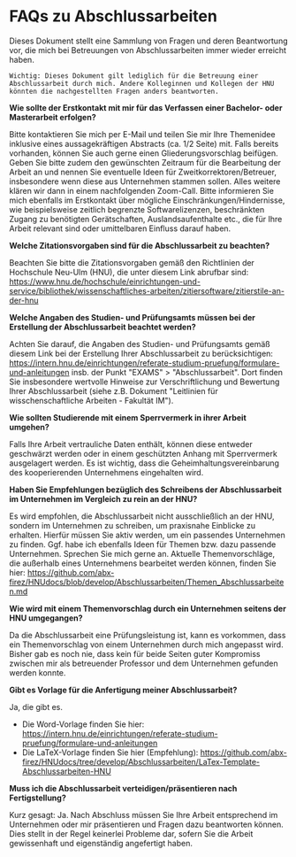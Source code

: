 # FAQs zu Abschlussarbeiten

Dieses Dokument stellt eine Sammlung von Fragen und deren Beantwortung vor, die mich bei Betreuungen von Abschlussarbeiten immer wieder erreicht haben.

`Wichtig: Dieses Dokument gilt lediglich für die Betreuung einer Abschlussarbeit durch mich. Andere Kolleginnen und Kollegen der HNU könnten die nachgestellten Fragen anders beantworten.` 

**Wie sollte der Erstkontakt mit mir für das Verfassen einer Bachelor- oder Masterarbeit erfolgen?** 

Bitte kontaktieren Sie mich per E-Mail und teilen Sie mir Ihre Themenidee inklusive eines aussagekräftigen Abstracts (ca. 1/2 Seite) mit. Falls bereits vorhanden, können Sie auch gerne einen Gliederungsvorschlag beifügen. Geben Sie bitte zudem den gewünschten Zeitraum für die Bearbeitung der Arbeit an und nennen Sie eventuelle Ideen für Zweitkorrektoren/Betreuer, insbesondere wenn diese aus Unternehmen stammen sollen.
Alles weitere klären wir dann in einem nachfolgenden Zoom-Call. Bitte informieren Sie mich ebenfalls im Erstkontakt über mögliche Einschränkungen/Hindernisse, wie beispielsweise zeitlich begrenzte Softwarelizenzen, beschränkten Zugang zu benötigten Gerätschaften, Auslandsaufenthalte etc., die für Ihre Arbeit relevant sind oder umittelbaren Einfluss darauf haben.

**Welche Zitationsvorgaben sind für die Abschlussarbeit zu beachten?**

Beachten Sie bitte die Zitationsvorgaben gemäß den Richtlinien der Hochschule Neu-Ulm (HNU), die unter diesem Link abrufbar sind: https://www.hnu.de/hochschule/einrichtungen-und-service/bibliothek/wissenschaftliches-arbeiten/zitiersoftware/zitierstile-an-der-hnu

**Welche Angaben des Studien- und Prüfungsamts müssen bei der Erstellung der Abschlussarbeit beachtet werden?**

Achten Sie darauf, die Angaben des Studien- und Prüfungsamts gemäß diesem Link bei der Erstellung Ihrer Abschlussarbeit zu berücksichtigen: https://intern.hnu.de/einrichtungen/referate-studium-pruefung/formulare-und-anleitungen insb. der Punkt "EXAMS" > "Abschlussarbeit". Dort finden Sie insbesondere wertvolle Hinweise zur Verschriftlichung und Bewertung Ihrer Abschlussarbeit (siehe z.B. Dokument "Leitlinien für wisschenschaftliche Arbeiten - Fakultät IM").

**Wie sollten Studierende mit einem Sperrvermerk in ihrer Arbeit umgehen?**

Falls Ihre Arbeit vertrauliche Daten enthält, können diese entweder geschwärzt werden oder in einem geschützten Anhang mit Sperrvermerk ausgelagert werden. Es ist wichtig, dass die Geheimhaltungsvereinbarung des kooperierenden Unternehmens eingehalten wird.

**Haben Sie Empfehlungen bezüglich des Schreibens der Abschlussarbeit im Unternehmen im Vergleich zu rein an der HNU?**

Es wird empfohlen, die Abschlussarbeit nicht ausschließlich an der HNU, sondern im Unternehmen zu schreiben, um praxisnahe Einblicke zu erhalten. Hierfür müssen Sie aktiv werden, um ein passendes Unternehmen zu finden. Ggf. habe ich ebenfalls Ideen für Themen bzw. dazu passende Unternehmen. Sprechen Sie mich gerne an. Aktuelle Themenvorschläge, die außerhalb eines Unternehmens bearbeitet werden können, finden Sie hier: https://github.com/abx-firez/HNUdocs/blob/develop/Abschlussarbeiten/Themen_Abschlussarbeiten.md

**Wie wird mit einem Themenvorschlag durch ein Unternehmen seitens der HNU umgegangen?**

Da die Abschlussarbeit eine Prüfungsleistung ist, kann es vorkommen, dass ein Themenvorschlag von einem Unternehmen durch mich angepasst wird. Bisher gab es noch nie, dass kein für beide Seiten guter Kompromiss zwischen mir als betreuender Professor und dem Unternehmen gefunden werden konnte.

**Gibt es Vorlage für die Anfertigung meiner Abschlussarbeit?**

Ja, die gibt es. 
- Die Word-Vorlage finden Sie hier: https://intern.hnu.de/einrichtungen/referate-studium-pruefung/formulare-und-anleitungen
- Die LaTeX-Vorlage finden Sie hier (Empfehlung): https://github.com/abx-firez/HNUdocs/tree/develop/Abschlussarbeiten/LaTex-Template-Abschlussarbeiten-HNU

**Muss ich die Abschlussarbeit verteidigen/präsentieren nach Fertigstellung?**

Kurz gesagt: Ja. Nach Abschluss müssen Sie Ihre Arbeit entsprechend im Unternehmen oder mir präsentieren und Fragen dazu beantworten können. Dies stellt in der Regel keinerlei Probleme dar, sofern Sie die Arbeit gewissenhaft und eigenständig angefertigt haben.
